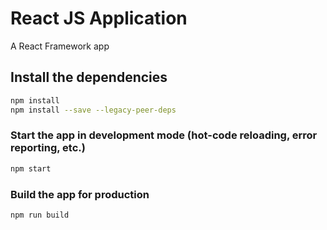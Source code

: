 # React JS Application

A React Framework app

## Install the dependencies
```bash
npm install
npm install --save --legacy-peer-deps

```

### Start the app in development mode (hot-code reloading, error reporting, etc.)
```bash
npm start
```


### Build the app for production
```bash
npm run build
```


